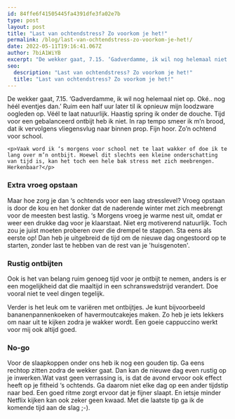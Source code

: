 ```yaml
---
id: 84ffe6f41505445fa4391dfe3fa02e7b
type: post
layout: post
title: "Last van ochtendstress? Zo voorkom je het!"
permalink: /blog/last-van-ochtendstress-zo-voorkom-je-het!/
date: 2022-05-11T19:16:41.067Z
author: 7biA1WiYB
excerpt: "De wekker gaat, 7.15. ‘Gadverdamme, ik wil nog helemaal niet op. Oké.. nog héél eventjes dan.’ Ruim een half uur later til ik opnieuw mijn loodzware oogleden op. Véél te laat natuurlijk. Haastig spring ik onder de douche. Tijd voor een gebalanceerd ontbijt heb ik niet. In rap tempo smeer ik m’n brood, dat ik vervolgens vliegensvlug naar binnen prop. Fijn hoor. Zo’n ochtend voor school.  "
seo:
  description: "Last van ochtendstress? Zo voorkom je het!"
  title: "Last van ochtendstress? Zo voorkom je het!"
---
```

De wekker gaat, 7.15. ‘Gadverdamme, ik wil nog helemaal niet op. Oké.. nog héél eventjes dan.’ Ruim een half uur later til ik opnieuw mijn loodzware oogleden op. Véél te laat natuurlijk. Haastig spring ik onder de douche. Tijd voor een gebalanceerd ontbijt heb ik niet. In rap tempo smeer ik m’n brood, dat ik vervolgens vliegensvlug naar binnen prop. Fijn hoor. Zo’n ochtend voor school.  

    <p>Vaak word ik ‘s morgens voor school net te laat wakker of doe ik te lang over m’n ontbijt. Hoewel dit slechts een kleine onderschatting van tijd is, kan het toch een hele bak stress met zich meebrengen. Herkenbaar?</p>
<h3>Extra vroeg opstaan</h3>
<p>Maar hoe zorg je dan ‘s ochtends voor een laag stresslevel? Vroeg opstaan is door de kou en het donker dat de naderende winter met zich meebrengt voor de meesten best lastig. ‘s Morgens vroeg je warme nest uit, omdat er weer een drukke dag voor je klaarstaat. Niet erg motiverend natuurlijk. Toch zou je juist moeten proberen over die drempel te stappen. Sta eens als eerste op! Dan heb je uitgebreid de tijd om de nieuwe dag ongestoord op te starten, zonder last te hebben van de rest van je 'huisgenoten'.</p>
<h3>Rustig ontbijten</h3>
<p>Ook is het van belang ruim genoeg tijd voor je ontbijt te nemen, anders is er een mogelijkheid dat die maaltijd in een schranswedstrijd verandert. Doe vooral niet te veel dingen tegelijk.</p>
<p>Verder is het leuk om te variëren met ontbijtjes. Je kunt bijvoorbeeld bananenpannenkoeken of havermoutcakejes maken. Zo heb je iets lekkers om naar uit te kijken zodra je wakker wordt. Een goeie cappuccino werkt voor mij ook altijd goed.</p>
<h3>No-go</h3>
<p>Voor de slaapkoppen onder ons heb ik nog een gouden tip. Ga eens rechtop zitten zodra de wekker gaat. Dan kan de nieuwe dag even rustig op je inwerken.Wat vast geen verrassing is, is dat de avond ervoor ook effect heeft op je fitheid ‘s ochtends. Ga daarom niet elke dag op een ander tijdstip naar bed. Een goed ritme zorgt ervoor dat je fijner slaapt. En ietsje minder Netflix kijken kan ook zeker geen kwaad. Met die laatste tip ga ik de komende tijd aan de slag ;-).</p>  
